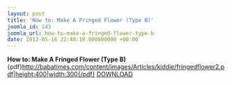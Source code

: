 ```yaml
---
layout: post
title: 'How to: Make A Fringed Flower (Type B)'
joomla_id: 143
joomla_url: how-to-make-a-fringed-flower-type-b
date: 2012-05-16 22:40:10.000000000 +00:00
---
```

**How to: Make A Fringed Flower (Type B)**
{pdf}http://babatimes.com/content/images/Articles/kiddie/fringedflower2.pdf|height:400|width:300{/pdf}
[DOWNLOAD](images/Articles/kiddie/fringedflower2.pdf)
